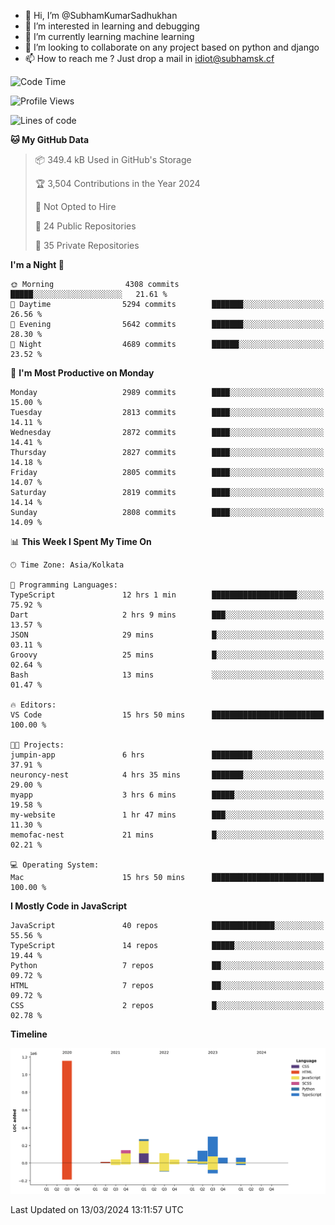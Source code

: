 - 👋 Hi, I’m @SubhamKumarSadhukhan
- 👀 I’m interested in learning and debugging
- 🌱 I’m currently learning machine learning
- 💞️ I’m looking to collaborate on any project based on python and django
- 📫 How to reach me ?
      Just drop a mail in idiot@subhamsk.cf

<!---
SubhamKumarSadhukhan/SubhamKumarSadhukhan is a ✨ special ✨ repository because its `README.md` (this file) appears on your GitHub profile.
You can click the Preview link to take a look at your changes.
--->


<!--START_SECTION:waka-->
![Code Time](http://img.shields.io/badge/Code%20Time-2%2C001%20hrs%201%20min-blue)

![Profile Views](http://img.shields.io/badge/Profile%20Views-30-blue)

![Lines of code](https://img.shields.io/badge/From%20Hello%20World%20I%27ve%20Written-2.4%20million%20lines%20of%20code-blue)

**🐱 My GitHub Data** 

> 📦 349.4 kB Used in GitHub's Storage 
 > 
> 🏆 3,504 Contributions in the Year 2024
 > 
> 🚫 Not Opted to Hire
 > 
> 📜 24 Public Repositories 
 > 
> 🔑 35 Private Repositories 
 > 
**I'm a Night 🦉** 

```text
🌞 Morning                4308 commits        █████░░░░░░░░░░░░░░░░░░░░   21.61 % 
🌆 Daytime                5294 commits        ███████░░░░░░░░░░░░░░░░░░   26.56 % 
🌃 Evening                5642 commits        ███████░░░░░░░░░░░░░░░░░░   28.30 % 
🌙 Night                  4689 commits        ██████░░░░░░░░░░░░░░░░░░░   23.52 % 
```
📅 **I'm Most Productive on Monday** 

```text
Monday                   2989 commits        ████░░░░░░░░░░░░░░░░░░░░░   15.00 % 
Tuesday                  2813 commits        ████░░░░░░░░░░░░░░░░░░░░░   14.11 % 
Wednesday                2872 commits        ████░░░░░░░░░░░░░░░░░░░░░   14.41 % 
Thursday                 2827 commits        ████░░░░░░░░░░░░░░░░░░░░░   14.18 % 
Friday                   2805 commits        ████░░░░░░░░░░░░░░░░░░░░░   14.07 % 
Saturday                 2819 commits        ████░░░░░░░░░░░░░░░░░░░░░   14.14 % 
Sunday                   2808 commits        ████░░░░░░░░░░░░░░░░░░░░░   14.09 % 
```


📊 **This Week I Spent My Time On** 

```text
🕑︎ Time Zone: Asia/Kolkata

💬 Programming Languages: 
TypeScript               12 hrs 1 min        ███████████████████░░░░░░   75.92 % 
Dart                     2 hrs 9 mins        ███░░░░░░░░░░░░░░░░░░░░░░   13.57 % 
JSON                     29 mins             █░░░░░░░░░░░░░░░░░░░░░░░░   03.11 % 
Groovy                   25 mins             █░░░░░░░░░░░░░░░░░░░░░░░░   02.64 % 
Bash                     13 mins             ░░░░░░░░░░░░░░░░░░░░░░░░░   01.47 % 

🔥 Editors: 
VS Code                  15 hrs 50 mins      █████████████████████████   100.00 % 

🐱‍💻 Projects: 
jumpin-app               6 hrs               █████████░░░░░░░░░░░░░░░░   37.91 % 
neuroncy-nest            4 hrs 35 mins       ███████░░░░░░░░░░░░░░░░░░   29.00 % 
myapp                    3 hrs 6 mins        █████░░░░░░░░░░░░░░░░░░░░   19.58 % 
my-website               1 hr 47 mins        ███░░░░░░░░░░░░░░░░░░░░░░   11.30 % 
memofac-nest             21 mins             █░░░░░░░░░░░░░░░░░░░░░░░░   02.21 % 

💻 Operating System: 
Mac                      15 hrs 50 mins      █████████████████████████   100.00 % 
```

**I Mostly Code in JavaScript** 

```text
JavaScript               40 repos            ██████████████░░░░░░░░░░░   55.56 % 
TypeScript               14 repos            █████░░░░░░░░░░░░░░░░░░░░   19.44 % 
Python                   7 repos             ██░░░░░░░░░░░░░░░░░░░░░░░   09.72 % 
HTML                     7 repos             ██░░░░░░░░░░░░░░░░░░░░░░░   09.72 % 
CSS                      2 repos             █░░░░░░░░░░░░░░░░░░░░░░░░   02.78 % 
```



**Timeline**

![Lines of Code chart](https://raw.githubusercontent.com/SubhamKumarSadhukhan/SubhamKumarSadhukhan/main/assets/bar_graph.png)


 Last Updated on 13/03/2024 13:11:57 UTC
<!--END_SECTION:waka-->
